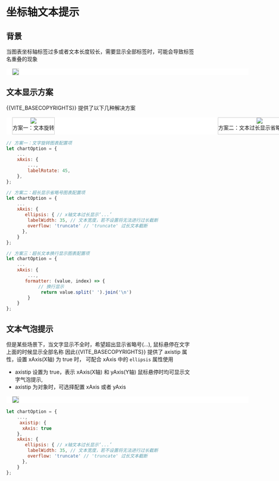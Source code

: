 # 坐标轴文本提示

## 背景
当图表坐标轴标签过多或者文本长度较长，需要显示全部标签时，可能会导致标签名重叠的现象                         

<div class="img-warpper">        
    <div class="img-container">
        <img src="{{VITE_BASEROUTER}}./image/md/axistip.png"/>
    </div>
</div>

## 文本显示方案
{{VITE_BASECOPYRIGHTS}} 提供了以下几种解决方案
     
<div class="img-warpper img-three">
    <div class="img-container">
        <img src="{{VITE_BASEROUTER}}./image/md/axistip1.png"/>
        <span class="text">方案一：文本旋转</span>
    </div>
    <div class="img-container">
        <img src="{{VITE_BASEROUTER}}./image/md/axistip2.png"/>
        <span class="text">方案二：文本过长显示省略号（...）</span>
    </div>
    <div class="img-container">
        <img src="{{VITE_BASEROUTER}}./image/md/axistip3.png"/>
        <span class="text">方案三：文本过长换行显示</span>
    </div>
</div>

```jsx
// 方案一：文字旋转图表配置项
let chartOption = {
    ...
    xAxis: {
        ...,
        labelRotate: 45,
    },
};

// 方案二：超长显示省略号图表配置项
let chartOption = {
    ...
    xAxis: {
       ellipsis: { // x轴文本过长显示‘...’
        labelWidth: 35, // 文本宽度，若不设置将无法进行过长截断
        overflow: 'truncate' // 'truncate' 过长文本截断
      },
    }
};

// 方案三：超长文本换行显示图表配置项
let chartOption = {
    ...
    xAxis: {
        ...,
       formatter: (value, index) => {
            // 换行显示
             return value.split(' ').join('\n')
        }
    }
};
```
## 文本气泡提示
但是某些场景下，当文字显示不全时，希望超出显示省略号(...), 鼠标悬停在文字上面的时候显示全部名称
因此{{VITE_BASECOPYRIGHTS}}  提供了 axistip 属性，设置 xAxis(X轴) 为 true 时， 可配合 xAxis 中的 `ellipsis` 属性使用

 - axistip 设置为 true，表示 xAxis(X轴) 和 yAxis(Y轴) 鼠标悬停时均可显示文字气泡提示, 
 - axistip 为对象时，可选择配置 xAxis 或者 yAxis

<div class="img-warpper">        
    <div class="img-container">
        <img src="{{VITE_BASEROUTER}}./image/md/axistip4.png"/>
    </div>
</div>

```jsx
let chartOption = {
    ...,
     axistip: {
      xAxis: true
    },
    xAxis: {
       ellipsis: { // x轴文本过长显示‘...’
        labelWidth: 35, // 文本宽度，若不设置将无法进行过长截断
        overflow: 'truncate' // 'truncate' 过长文本截断
      },
    }
};
```

<style scoped>
    .markdown-body p{
        line-height: 24px;
    }
    .img-warpper{
        width: 650px;
        margin: 16px auto;
        display: flex;
        align-items: center;
        flex-direction: row;
        background-color:#ffffff;
        justify-content: space-between; 
    }
    .img-double{
        width: 900px;
    }
    .img-warpper.img-three{
        width: 1416px;
        margin: 16px auto;
    }
    .img-container{
        margin: 0 16px;
        border:1px solid #ccc;
        position:relative;
        display:inline-flex;
        justify-content:center;
        align-items:center;
        flex-direction: column;
        font-size: 14px;
    }
    .img-container-dark{
        background-color:#191919;
    }
    .text{
        display: inline-block;
        margin-bottom: 8px;
    }
</style>